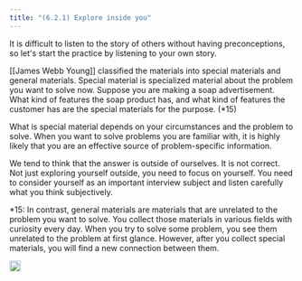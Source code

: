 ```yaml
---
title: "(6.2.1) Explore inside you"
---
```


It is difficult to listen to the story of others without having preconceptions, so let's start the practice by listening to your own story.

[[James Webb Young]] classified the materials into special materials and general materials. Special material is specialized material about the problem you want to solve now. Suppose you are making a soap advertisement.
What kind of features the soap product has, and what kind of features the customer has are the special materials for the purpose. (*15)

What is special material depends on your circumstances and the problem to solve. When you want to solve problems you are familiar with, it is highly likely that you are an effective source of problem-specific information.

We tend to think that the answer is outside of ourselves. It is not correct.  Not just exploring yourself outside, you need to focus on yourself. You need to consider yourself as an important interview subject and listen carefully what you think subjectively.

*15: In contrast, general materials are materials that are unrelated to the problem you want to solve. You collect those materials in various fields with curiosity every day. When you try to solve some problem, you see them unrelated to the problem at first glance. However, after you collect special materials, you will find a new connection between them.

<img src='https://scrapbox.io/api/pages/nishio/en/icon' alt='en.icon' height="19.5"/>